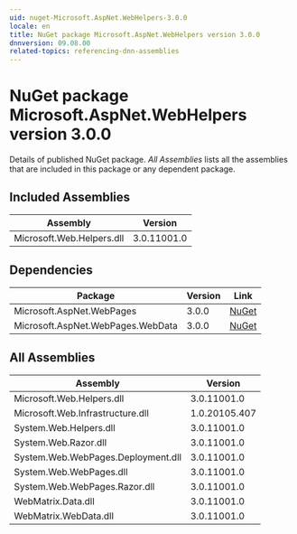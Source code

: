 ```yaml
---
uid: nuget-Microsoft.AspNet.WebHelpers-3.0.0
locale: en
title: NuGet package Microsoft.AspNet.WebHelpers version 3.0.0
dnnversion: 09.08.00
related-topics: referencing-dnn-assemblies
---
```


# NuGet package Microsoft.AspNet.WebHelpers version 3.0.0
Details of published NuGet package.
*All Assemblies* lists all the assemblies that are included in this package or any dependent package.

## Included Assemblies

|Assembly|Version|
|---|---|
|Microsoft.Web.Helpers.dll|3.0.11001.0|

## Dependencies

|Package|Version|Link|
|---|---|---|
|Microsoft.AspNet.WebPages|3.0.0|[NuGet](https://www.nuget.org/packages/Microsoft.AspNet.WebPages/3.0.0)|
|Microsoft.AspNet.WebPages.WebData|3.0.0|[NuGet](https://www.nuget.org/packages/Microsoft.AspNet.WebPages.WebData/3.0.0)|

## All Assemblies

|Assembly|Version|
|---|---|
|Microsoft.Web.Helpers.dll|3.0.11001.0|
|Microsoft.Web.Infrastructure.dll|1.0.20105.407|
|System.Web.Helpers.dll|3.0.11001.0|
|System.Web.Razor.dll|3.0.11001.0|
|System.Web.WebPages.Deployment.dll|3.0.11001.0|
|System.Web.WebPages.dll|3.0.11001.0|
|System.Web.WebPages.Razor.dll|3.0.11001.0|
|WebMatrix.Data.dll|3.0.11001.0|
|WebMatrix.WebData.dll|3.0.11001.0|

